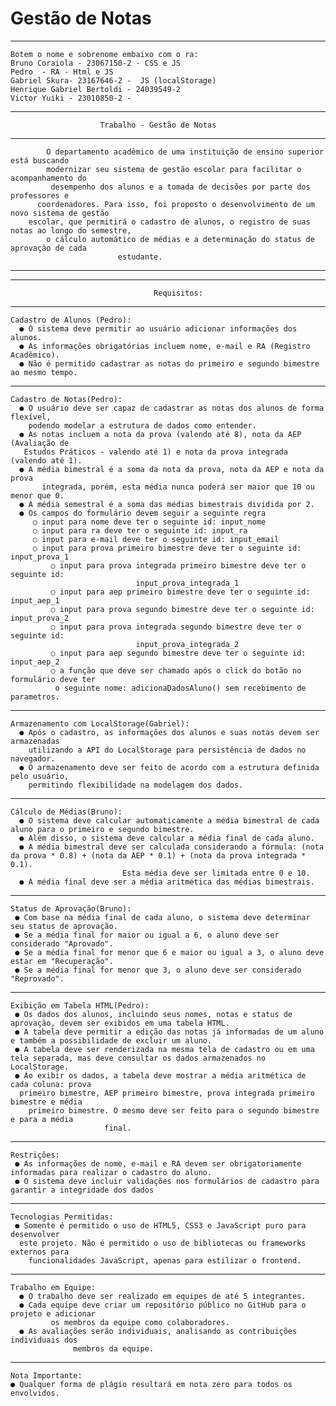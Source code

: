 #						    Gestão de Notas
------------------------------------------------------------------------------------------------------------------------------------------------------------------------------------------
	Botem o nome e sobrenome embaixo com o ra:
	Bruno Coraiola - 23067150-2 - CSS e JS
	Pedro  - RA - Html e JS
	Gabriel Skura- 23167646-2 -  JS (localStorage)
	Henrique Gabriel Bertoldi - 24039549-2 
	Victor Yuiki - 23010850-2 - 
------------------------------------------------------------------------------------------------------------------------------------------------------------------------------------------
 	
	  					Trabalho - Gestão de Notas
        
------------------------------------------------------------------------------------------------------------------------------------------------------------------------------------------
			O departamento acadêmico de uma instituição de ensino superior está buscando
			modernizar seu sistema de gestão escolar para facilitar o acompanhamento do
			 desempenho dos alunos e a tomada de decisões por parte dos professores e
		  coordenadores. Para isso, foi proposto o desenvolvimento de um novo sistema de gestão
		escolar, que permitirá o cadastro de alunos, o registro de suas notas ao longo do semestre,
			o cálculo automático de médias e a determinação do status de aprovação de cada
							estudante.
------------------------------------------------------------------------------------------------------------------------------------------------------------------------------------------
----------------------------------------------------------------------------------------------------------------------------------------------------------------------------------------

						          	Requisitos:
------------------------------------------------------------------------------------------------------------------------------------------------------------------------------------------
	Cadastro de Alunos (Pedro):
	  ● O sistema deve permitir ao usuário adicionar informações dos alunos.
	  ● As informações obrigatórias incluem nome, e-mail e RA (Registro Acadêmico).
 	  ● Não é permitido cadastrar as notas do primeiro e segundo bimestre ao mesmo tempo.
 	 
-------------------------------------------------------------------------------------------------------------------------------------------------------------------------------------------
	Cadastro de Notas(Pedro):
	  ● O usuário deve ser capaz de cadastrar as notas dos alunos de forma flexível,
 	    podendo modelar a estrutura de dados como entender.
 	  ● As notas incluem a nota da prova (valendo até 8), nota da AEP (Avaliação de
  	   Estudos Práticos - valendo até 1) e nota da prova integrada (valendo até 1).
  	  ● A média bimestral é a soma da nota da prova, nota da AEP e nota da prova
    	   integrada, porém, esta média nunca poderá ser maior que 10 ou menor que 0.
 	  ● A média semestral é a soma das médias bimestrais dividida por 2.
  	  ● Os campos do formulário devem seguir a seguinte regra
   		 ○ input para nome deve ter o seguinte id: input_nome
   		 ○ input para ra deve ter o seguinte id: input_ra
   		 ○ input para e-mail deve ter o seguinte id: input_email
   		 ○ input para prova primeiro bimestre deve ter o seguinte id: input_prova_1
    		 ○ input para prova integrada primeiro bimestre deve ter o seguinte id: 
			 					input_prova_integrada_1
    		 ○ input para aep primeiro bimestre deve ter o seguinte id: input_aep_1
    		 ○ input para prova segundo bimestre deve ter o seguinte id: input_prova_2
    		 ○ input para prova integrada segundo bimestre deve ter o seguinte id: 
			 					input_prova_integrada_2
    		 ○ input para aep segundo bimestre deve ter o seguinte id: input_aep_2
    		 ○ a função que deve ser chamado após o click do botão no formulário deve ter
			  o seguinte nome: adicionaDadosAluno() sem recebimento de parametros.

 ----------------------------------------------------------------------------------------------------------------------------------------------------------------------------------------
	Armazenamento com LocalStorage(Gabriel):
	  ● Após o cadastro, as informações dos alunos e suas notas devem ser armazenadas
 	    utilizando a API do LocalStorage para persistência de dados no navegador.
 	  ● O armazenamento deve ser feito de acordo com a estrutura definida pelo usuário,
 	    permitindo flexibilidade na modelagem dos dados.

----------------------------------------------------------------------------------------------------------------------------------------------------------------------------------------
	Cálculo de Médias(Bruno):
	  ● O sistema deve calcular automaticamente a média bimestral de cada aluno para o primeiro e segundo bimestre.
 	  ● Além disso, o sistema deve calcular a média final de cada aluno.
 	  ● A média bimestral deve ser calculada considerando a fórmula: (nota da prova * 0.8) + (nota da AEP * 0.1) + (nota da prova integrada * 0.1).
 							 Esta média deve ser limitada entre 0 e 10.
   	  ● A média final deve ser a média aritmética das médias bimestrais. 

----------------------------------------------------------------------------------------------------------------------------------------------------------------------------------------
	Status de Aprovação(Bruno):
 	 ● Com base na média final de cada aluno, o sistema deve determinar seu status de aprovação.
 	 ● Se a média final for maior ou igual a 6, o aluno deve ser considerado "Aprovado".
 	 ● Se a média final for menor que 6 e maior ou igual a 3, o aluno deve estar em "Recuperação".
 	 ● Se a média final for menor que 3, o aluno deve ser considerado "Reprovado". 

----------------------------------------------------------------------------------------------------------------------------------------------------------------------------------------
	Exibição em Tabela HTML(Pedro):
 	 ● Os dados dos alunos, incluindo seus nomes, notas e status de aprovação, devem ser exibidos em uma tabela HTML. 
 	 ● A tabela deve permitir a edição das notas já informadas de um aluno e também a possibilidade de excluir um aluno.
 	 ● A tabela deve ser renderizada na mesma tela de cadastro ou em uma tela separada, mas deve consultar os dados armazenados no LocalStorage.
 	 ● Ao exibir os dados, a tabela deve mostrar a média aritmética de cada coluna: prova
   	  primeiro bimestre, AEP primeiro bimestre, prova integrada primeiro bimestre e média
   	    primeiro bimestre. O mesmo deve ser feito para o segundo bimestre e para a média
   						 final.
	  
----------------------------------------------------------------------------------------------------------------------------------------------------------------------------------------
 	Restrições:
 	 ● As informações de nome, e-mail e RA devem ser obrigatoriamente informadas para realizar o cadastro do aluno.
 	 ● O sistema deve incluir validações nos formulários de cadastro para garantir a integridade dos dados
  	
----------------------------------------------------------------------------------------------------------------------------------------------------------------------------------------
	Tecnologias Permitidas:
 	 ● Somente é permitido o uso de HTML5, CSS3 e JavaScript puro para desenvolver
  	  este projeto. Não é permitido o uso de bibliotecas ou frameworks externos para
    	funcionalidades JavaScript, apenas para estilizar o frontend.
    
-----------------------------------------------------------------------------------------------------------------------------------------------------------------------------------------
	Trabalho em Equipe:
	  ● O trabalho deve ser realizado em equipes de até 5 integrantes.
 	  ● Cada equipe deve criar um repositório público no GitHub para o projeto e adicionar
   			 os membros da equipe como colaboradores.
  	  ● As avaliações serão individuais, analisando as contribuições individuais dos
  				  membros da equipe.

-----------------------------------------------------------------------------------------------------------------------------------------------------------------------------------------
	Nota Importante:
  	● Qualquer forma de plágio resultará em nota zero para todos os envolvidos.
